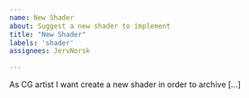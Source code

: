 ```yaml
---
name: New Shader
about: Suggest a new shader to implement
title: "New Shader"
labels: 'shader'
assignees: JervNorsk

---
```

As CG artist I want create a new shader in order to archive [...]
